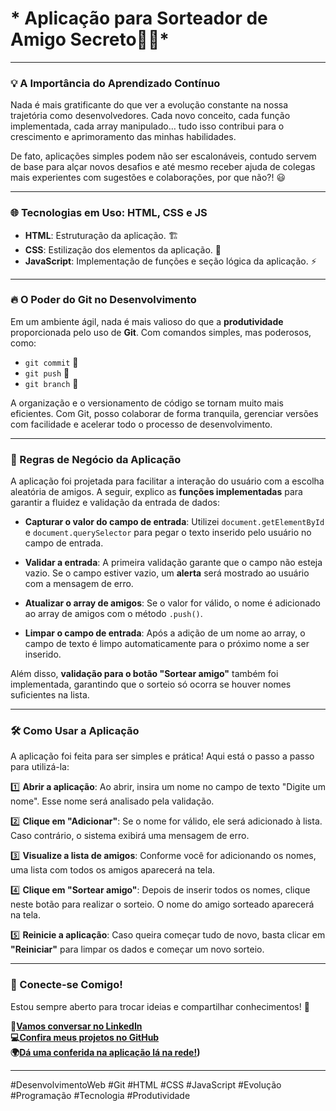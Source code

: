 # * Aplicação para Sorteador de Amigo Secreto🎉🎁*

---

### **💡 A Importância do Aprendizado Contínuo**

Nada é mais gratificante do que ver a evolução constante na nossa trajetória como desenvolvedores. Cada novo conceito, cada função implementada, cada array manipulado… tudo isso contribui para o crescimento e aprimoramento das minhas habilidades.

De fato, aplicações simples podem não ser escalonáveis, contudo servem de base para alçar novos desafios e até mesmo receber ajuda de colegas mais experientes com sugestões e colaborações, por que não?! 😃 

---

### **🌐 Tecnologias em Uso: HTML, CSS e JS**

- **HTML**: Estruturação da aplicação. 🏗️
- **CSS**: Estilização dos elementos da aplicação. 🎨
- **JavaScript**: Implementação de funções e seção lógica da aplicação. ⚡



---

### **🔥 O Poder do Git no Desenvolvimento**

Em um ambiente ágil, nada é mais valioso do que a **produtividade** proporcionada pelo uso de **Git**. Com comandos simples, mas poderosos, como:

- `git commit` 📜
- `git push` 🚀
- `git branch` 🔀

A organização e o versionamento de código se tornam muito mais eficientes. Com Git, posso colaborar de forma tranquila, gerenciar versões com facilidade e acelerar todo o processo de desenvolvimento.

---

### **🔧 Regras de Negócio da Aplicação**

A aplicação foi projetada para facilitar a interação do usuário com a escolha aleatória de amigos. A seguir, explico as **funções implementadas** para garantir a fluidez e validação da entrada de dados:

- **Capturar o valor do campo de entrada**: Utilizei `document.getElementById` e `document.querySelector` para pegar o texto inserido pelo usuário no campo de entrada.
  
- **Validar a entrada**: A primeira validação garante que o campo não esteja vazio. Se o campo estiver vazio, um **alerta** será mostrado ao usuário com a mensagem de erro.

- **Atualizar o array de amigos**: Se o valor for válido, o nome é adicionado ao array de amigos com o método `.push()`.

- **Limpar o campo de entrada**: Após a adição de um nome ao array, o campo de texto é limpo automaticamente para o próximo nome a ser inserido.

Além disso, **validação para o botão "Sortear amigo"** também foi implementada, garantindo que o sorteio só ocorra se houver nomes suficientes na lista.

---

### **🛠 Como Usar a Aplicação**

A aplicação foi feita para ser simples e prática! Aqui está o passo a passo para utilizá-la:

1️⃣ **Abrir a aplicação**: Ao abrir, insira um nome no campo de texto "Digite um nome". Esse nome será analisado pela validação.

2️⃣ **Clique em "Adicionar"**: Se o nome for válido, ele será adicionado à lista. Caso contrário, o sistema exibirá uma mensagem de erro.

3️⃣ **Visualize a lista de amigos**: Conforme você for adicionando os nomes, uma lista com todos os amigos aparecerá na tela.

4️⃣ **Clique em "Sortear amigo"**: Depois de inserir todos os nomes, clique neste botão para realizar o sorteio. O nome do amigo sorteado aparecerá na tela.

5️⃣ **Reinicie a aplicação**: Caso queira começar tudo de novo, basta clicar em **"Reiniciar"** para limpar os dados e começar um novo sorteio.

---

### **🔗 Conecte-se Comigo!**

Estou sempre aberto para trocar ideias e compartilhar conhecimentos! 🚀

**💼[Vamos conversar no LinkedIn](https://www.linkedin.com/in/rodolfofps/)**</br>
**💻[Confira meus projetos no GitHub](https://github.com/rodolfofps/)**</br>
**🌍[Dá uma conferida na aplicação lá na rede!](https://sorteador-amigo-secreto-puce.vercel.app/))**

---

#DesenvolvimentoWeb #Git #HTML #CSS #JavaScript #Evolução #Programação #Tecnologia #Produtividade
